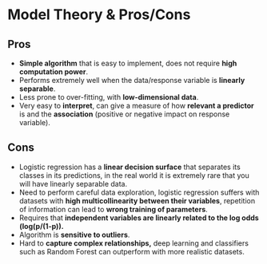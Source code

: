 # **Model Theory & Pros/Cons**

## Pros

- **Simple algorithm** that is easy to implement, does not require **high computation power**.
- Performs extremely well when the data/response variable is **linearly separable**.
- Less prone to over-fitting, with **low-dimensional data**.
- Very easy to **interpret**, can give a measure of how **relevant a predictor** is and the **association** (positive or negative impact on response variable).

## Cons

- Logistic regression has a **linear decision surface** that separates its classes in its predictions, in the real world it is extremely rare that you will have linearly separable data.
- Need to perform careful data exploration, logistic regression suffers with datasets with **high multicollinearity between their variables**, repetition of information can lead to **wrong training of parameters**.
- Requires that **independent variables are linearly related to the log odds (log(p/(1-p)).**
- Algorithm is **sensitive to outliers**.
- Hard to **capture complex relationships,** deep learning and classifiers such as Random Forest can outperform with more realistic datasets.
